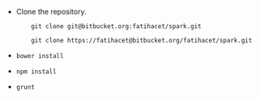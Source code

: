 * Clone the repository.

    ```
        git clone git@bitbucket.org:fatihacet/spark.git
    ```
    
    ```
        git clone https://fatihacet@bitbucket.org/fatihacet/spark.git
    ```
* `bower install`
* `npm install`
* `grunt`

